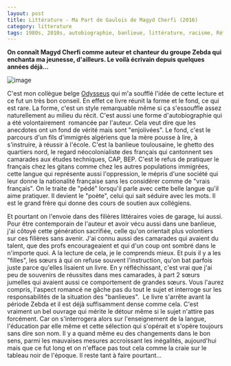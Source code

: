 ```yaml
---
layout: post
title: Littérature - Ma Part de Gaulois de Magyd Cherfi (2016)
category: litterature
tags: 1980s, 2010s, autobiographie, banlieue, littérature, racisme, Réflexion
---
```

**On connaît Magyd Cherfi comme auteur et chanteur du groupe Zebda qui enchanta ma jeunesse, d'ailleurs. Le voilà écrivain depuis quelques années déjà...**

![image](https://filedn.eu/llqi9IBxlYouGRXYG2xlROb/img/2018/ma-part-de-gaulois_4162.jpg)

C'est mon collègue belge <a href="https://odysseuslibre.be/site/">Odysseus</a> qui m'a soufflé l'idée de cette lecture et ce fut un très bon conseil. En effet ce livre réunit la forme et le fond, ce qui est rare. La forme, c'est un style remarquable même si ça s'essouffle assez naturellement au milieu du récit. C'est aussi une forme d'autobiographie qui a été volontairement  romancée par l'auteur. Cela veut dire que les anecdotes ont un fond de vérité mais sont "enjolivées". Le fond, c'est le parcours d'un fils d'immigrés algériens que la mère pousse à lire, à s'instruire, à réussir à l'école. C'est la banlieue toulousaine, le ghetto des quartiers nord, le regard néocolonialiste des français qui cantonnent ses camarades aux études techniques, CAP, BEP. C'est le refus de pratiquer le français chez les gitans comme chez les autres populations immigrées, cette langue qui représente aussi l'oppression, le mépris d'une société qui leur donne la nationalité française sans les considérer comme de "vrais français". On le traite de "pédé" lorsqu'il parle avec cette belle langue qu'il aime pratiquer. Il devient le "poète", celui qui sait séduire avec les mots. Il est le grand frère qui donne des cours de soutien aux collégiens.

Et pourtant on l'envoie dans des filières littéraires voies de garage, lui aussi. Pour être contemporain de l'auteur et avoir vécu aussi dans une banlieue, j'ai côtoyé cette génération sacrifiée, celle qu'on orientait plus volontiers sur ces filières sans avenir. J'ai connu aussi des camarades qui avaient du talent, que des profs encourageaient et qui d'un coup ont sombré dans le n'importe quoi. A la lecture de cela, je le comprends mieux. Et puis il y a les "filles", les sœurs à qui on refuse souvent l'instruction, qu'on bat parfois juste parce qu'elles lisaient un livre. En y réfléchissant, c'est vrai que j'ai peu de souvenirs de réussites dans mes camarades, à part 2 sœurs jumelles qui avaient aussi ce comportement de grandes sœurs. Vous l'aurez compris, l'aspect romancé ne gâche pas du tout le sujet et interroge sur les responsabilités de la situation des "banlieues".  Le livre s'arrête avant la période Zebda et il est déjà suffisamment dense comme cela. C'est vraiment un bel ouvrage qui mérite le détour même si le sujet n'attire pas forcément. Car on s'interrogera alors sur l'enseignement de la langue, l'éducation par elle même et cette sélection qui s'opérait et s'opère toujours sans dire son nom. Il y a quand même eu des changements dans le bon sens, parmi les mauvaises mesures accroissant les inégalités,  aujourd'hui mais que ce fut long et on n'efface pas tout cela comme la craie sur le tableau noir de l'époque. Il reste tant à faire pourtant...
